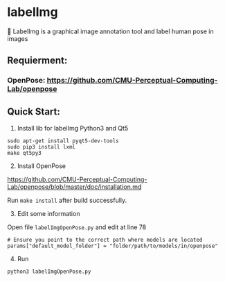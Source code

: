 # labelImg
:metal: LabelImg is a graphical image annotation tool and label human pose in images


## Requierment:
### OpenPose: https://github.com/CMU-Perceptual-Computing-Lab/openpose

## Quick Start:

1. Install lib for labelImg
Python3 and Qt5
```
sudo apt-get install pyqt5-dev-tools
sudo pip3 install lxml
make qt5py3
```

2. Install OpenPose

https://github.com/CMU-Perceptual-Computing-Lab/openpose/blob/master/doc/installation.md

Run ```make install``` after build successfully.

3. Edit some information

Open file ```labelImgOpenPose.py``` and edit at line 78
```
# Ensure you point to the correct path where models are located
params["default_model_folder"] = "folder/path/to/models/in/openpose"
```

4. Run
```
python3 labelImgOpenPose.py
```
